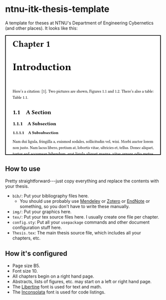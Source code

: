 # ntnu-itk-thesis-template
A template for theses at NTNU's Department of Engineering Cybernetics (and other places). It looks like this:

![Screenshot](screenshot.png)

## How to use
Pretty straightforward---just copy everything and replace the contents with your thesis.

* `bib/`: Put your bibliography files here.
    - You should use probably use [Mendeley](mendeley.com) or [Zotero](zotero.org) or [EndNote](endnote.com) or something, so you don't have to write these manually.
* `img/`: Put your graphics here.
* `tex/`: Put your tex source files here. I usually create one file per chapter.
* `config.sty`: Put all your `usepackage` commands and other document configuration stuff here.
* `Thesis.tex`: The main thesis source file, which includes all your chapters, etc.

## How it's configured

* Page size B5.
* Font size 10.
* All chapters begin on a right hand page.
* Abstracts, lists of figures, etc. may start on a left or right hand page.
* The [Libertine](https://en.wikipedia.org/wiki/Linux_Libertine) font is used for text and math.
* The [Inconsolata](https://en.wikipedia.org/wiki/Inconsolata) font is used for code listings.

